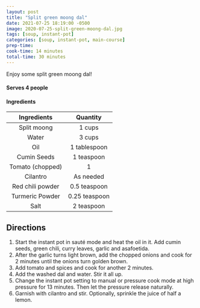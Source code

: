 ```yaml
---
layout: post
title: "Split green moong dal"
date: 2021-07-25 18:19:00 -0500
image: 2020-07-25-split-green-moong-dal.jpg
tags: [soup, instant-pot]
categories: [soup, instant-pot, main-course]
prep-time:
cook-time: 14 minutes
total-time: 30 minutes
---
```


Enjoy some split green moong dal!

#### Serves 4 people

#### Ingredients

|    Ingredients   |    Quantity   |
|:----------------:|:-------------:|
|    Split moong   |     1 cups    |
|       Water      |     3 cups    |
|        Oil       |  1 tablespoon |
|    Cumin Seeds   |   1 teaspoon  |
| Tomato (chopped) |       1       |
|     Cilantro     |   As needed   |
| Red chili powder |  0.5 teaspoon |
|  Turmeric Powder | 0.25 teaspoon |
|       Salt       |   2 teaspoon  |

## Directions

1. Start the instant pot in sauté mode and heat the oil in it. Add cumin seeds, green chili, curry leaves, garlic and asafoetida.
2. After the garlic turns light brown, add the chopped onions and cook for 2 minutes until the onions turn golden brown.
3. Add tomato and spices and cook for another 2 minutes.
4. Add the washed dal and water. Stir it all up. 
5. Change the instant pot setting to manual or pressure cook mode at high pressure for 13 minutes. Then let the pressure release naturally.
6. Garnish with cilantro and stir. Optionally, sprinkle the juice of half a lemon.
